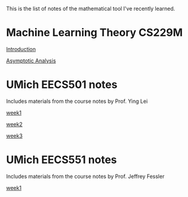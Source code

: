 This is the list of notes of the mathematical tool I've recently learned.

# Machine Learning Theory CS229M

[Introduction](https://zitao-shuai.github.io/notes/lecture_1)

[Asymptotic Analysis](https://zitao-shuai.github.io/notes/lecture_2)

# UMich EECS501 notes

Includes materials from the course notes by Prof. Ying Lei

[week1](https://zitao-shuai.github.io/notes/EECS501week1)

[week2](https://zitao-shuai.github.io/notes/EECS501week2)

[week3](https://zitao-shuai.github.io/notes/EECS501week3)

# UMich EECS551 notes

Includes materials from the course notes by Prof. Jeffrey Fessler

[week1](https://zitao-shuai.github.io/notes/EECS551week1)
